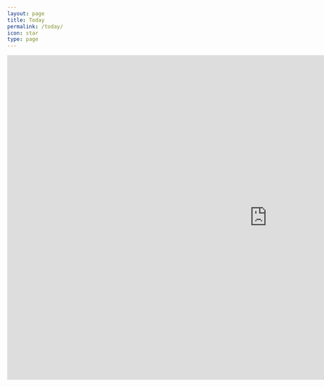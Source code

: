 ```yaml
---
layout: page
title: Today
permalink: /today/
icon: star
type: page
---
```


<iframe frameborder="0" width="1200" height="750" scrolling="no" src="http://paper.7h365.com/Members/MemberIndex"></iframe>
